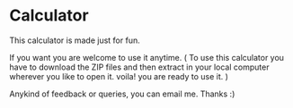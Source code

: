 # Calculator

This calculator is made just for fun.

If you want you are welcome to use it anytime.
  (  To use this calculator you have to download the ZIP files and then extract in your local computer wherever you like to open it. voila! you are ready to use it. )
  
Anykind of feedback or queries, you can email me.
Thanks :)  
  
  
